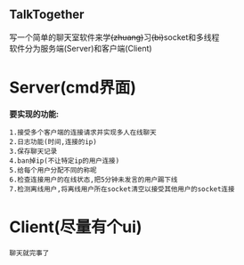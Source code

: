 ## TalkTogether
写一个简单的聊天室软件来学~~(zhuang)~~习~~(bi)~~socket和多线程  
软件分为服务端(Server)和客户端(Client)  
# Server(cmd界面)
**要实现的功能:**
```
1.接受多个客户端的连接请求并实现多人在线聊天
2.日志功能(时间,连接的ip)
3.保存聊天记录
4.ban掉ip(不让特定ip的用户连接)
5.给每个用户分配不同的称呢
6.检查连接用户的在线状态,把5分钟未发言的用户踢下线
7.检测离线用户,将离线用户所在socket清空以接受其他用户的socket连接
```
# Client(尽量有个ui)
```
聊天就完事了
```